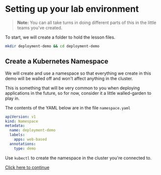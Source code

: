 # Setting up your lab environment

> **Note:** You can all take turns in doing different parts of this
> in the little teams you've created.

To start, we will create a folder to hold the lesson files.

```bash
mkdir deployment-demo && cd deployment-demo
```

## Create a Kubernetes Namespace

We will create and use a namespace so that everything we create in this
demo will be walled off and won't affect anything in the cluster.

This is something that will be very common to you when deploying applications
in the future, so for now, consider it a little walled-garden to play in.

The contents of the YAML below are in the file `namespace.yaml`

```yaml
apiVersion: v1
kind: Namespace
metadata:
  name: deployment-demo
  labels:
    apps: web-based
  annotations:
    type: demo
```

Use `kubectl` to create the namespace in the cluster you're connected to.

[Click here to continue](./exercises/2.md)
